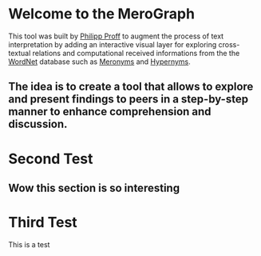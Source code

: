 # Welcome to the MeroGraph

This tool was built by <a class="noninteractive" href="https://philippproff.eu">Philipp Proff</a> to augment the process of text interpretation by adding an interactive visual layer for exploring cross-textual relations and computational received informations from the the <a class="noninteractive" href="https://wordnet.princeton.edu/">WordNet</a> database such as <a class="noninteractive" href="https://de.wikipedia.org/wiki/Meronymie">Meronyms</a> and <a class="noninteractive" href="https://en.wikipedia.org/wiki/Hypernymy_and_hyponymy">Hypernyms</a>. 

The idea is to create a tool that allows to explore and present findings to peers in a step-by-step manner to enhance comprehension and discussion.
---
# Second Test
Wow this section is so interesting
[](#[192],[H][id0aa2ea065b][24-42][819.25-475.6166687011719],[H][idcbeec52871][1109-1117][763.9333648681641-513.6166687011719])
---
# Third Test
This is a test
[](#[537],[H][idcbeec52871][526-546][751.3333282470703-269],[H][idcbeec52871][1707-1740][801.3333129882812-302])

